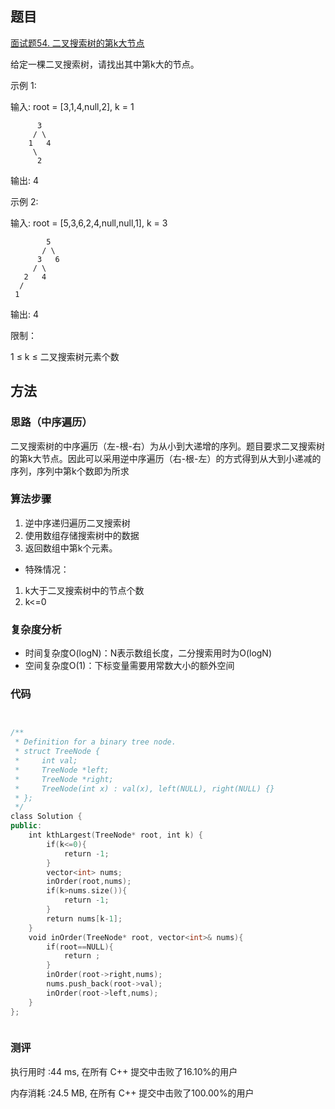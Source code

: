 ## 题目
[面试题54. 二叉搜索树的第k大节点](https://leetcode-cn.com/problems/er-cha-sou-suo-shu-de-di-kda-jie-dian-lcof/)

给定一棵二叉搜索树，请找出其中第k大的节点。


示例 1:

输入: root = [3,1,4,null,2], k = 1

          3
         / \
        1   4
         \  
          2
     
输出: 4

示例 2:

输入: root = [5,3,6,2,4,null,null,1], k = 3

            5
           / \
          3   6
         / \
       2   4
      /
     1
    
输出: 4
 

限制：

1 ≤ k ≤ 二叉搜索树元素个数


## 方法
### 思路（中序遍历）
二叉搜索树的中序遍历（左-根-右）为从小到大递增的序列。题目要求二叉搜索树的第k大节点。因此可以采用逆中序遍历（右-根-左）的方式得到从大到小递减的序列，序列中第k个数即为所求

### 算法步骤
1. 逆中序递归遍历二叉搜索树
2. 使用数组存储搜索树中的数据
3. 返回数组中第k个元素。

- 特殊情况：
1. k大于二叉搜索树中的节点个数
2. k<=0


### 复杂度分析
- 时间复杂度O(logN)：N表示数组长度，二分搜索用时为O(logN)
- 空间复杂度O(1)：下标变量需要用常数大小的额外空间


### 代码

```cpp


/**
 * Definition for a binary tree node.
 * struct TreeNode {
 *     int val;
 *     TreeNode *left;
 *     TreeNode *right;
 *     TreeNode(int x) : val(x), left(NULL), right(NULL) {}
 * };
 */
class Solution {
public:
    int kthLargest(TreeNode* root, int k) {
        if(k<=0){
            return -1;
        }
        vector<int> nums;
        inOrder(root,nums);
        if(k>nums.size()){
            return -1;
        }
        return nums[k-1];
    }
    void inOrder(TreeNode* root, vector<int>& nums){
        if(root==NULL){
            return ;
        }
        inOrder(root->right,nums);
        nums.push_back(root->val);
        inOrder(root->left,nums);
    }
};



```


### 测评

执行用时 :44 ms, 在所有 C++ 提交中击败了16.10%的用户

内存消耗 :24.5 MB, 在所有 C++ 提交中击败了100.00%的用户

